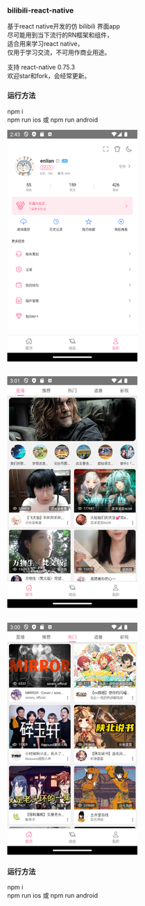 ### bilibili-react-native
基于react native开发的仿 bilibili 界面app<br>
尽可能用到当下流行的RN框架和组件，<br>
适合用来学习react native，<br>
仅用于学习交流，不可用作商业用途。<br>


支持 react-native 0.75.3<br>
欢迎star和fork，会经常更新。<br>

### 运行方法

npm i <br>
npm run ios 或 npm run android <br>

<img src="assets/img/Screenshot_1727577829.png" width="300"><br><br>

<img src="assets/img/Screenshot_1727535691.png" width="300"><br><br>

<img src="assets/img/Screenshot_1727535659.png" width="300"><br>

### 运行方法

npm i <br>
npm run ios 或 npm run android <br>

